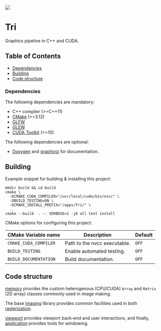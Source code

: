<a href="https://github.com/moddyz/Tri/actions?query=workflow%3A%22Build+and+test%22"><img src="https://github.com/moddyz/Tri/workflows/Build%20and%20test/badge.svg"/></a>

# Tri

Graphics pipeline in C++ and CUDA.

## Table of Contents

- [Dependencies](#dependencies)
- [Building](#building)
- [Code structure](#code-structure)

### Dependencies

The following dependencies are mandatory:
- C++ compiler (>=C++11)
- [CMake](https://cmake.org/documentation/) (>=3.12)
- [GLFW](https://www.glfw.org/) 
- [GLEW](http://glew.sourceforge.net/) 
- [CUDA Toolkit](https://developer.nvidia.com/cuda-toolkit) (>=10)

The following dependencies are optional:
- [Doxygen](https://www.doxygen.nl/index.html) and [graphiviz](https://graphviz.org/) for documentation.

## Building

Example snippet for building & installing this project:
```
mkdir build && cd build
cmake \
  -DCMAKE_CUDA_COMPILER="/usr/local/cuda/bin/nvcc" \
  -DBUILD_TESTING=ON \
  -DCMAKE_INSTALL_PREFIX="/apps/Tri/" \
  .. 
cmake --build  . -- VERBOSE=1 -j8 all test install
```
CMake options for configuring this project:

| CMake Variable name     | Description                                                            | Default |
| ----------------------- | ---------------------------------------------------------------------- | ------- |
| `CMAKE_CUDA_COMPILER`   | Path to the nvcc executable.                                           | `OFF`   |
| `BUILD_TESTING`         | Enable automated testing.                                              | `OFF`   |
| `BUILD_DOCUMENTATION`   | Build documentation.                                                   | `OFF`   |

## Code structure

[memory](./src/tri/memory) provides the custom heterogenous (CPU/CUDA) `Array` and `Matrix` (2D array) classes commonly used in image making.

The base [imaging](./src/tri/imaging) library provides common facilities used in both [rasterization](./src/tri/rasteriation).

[viewport](./src/tri/viewport) provides viewport back-end and user interactions, and finally, [application](./src/tri/application) provides tools for windowing.
